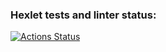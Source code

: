 ### Hexlet tests and linter status:
[![Actions Status](https://github.com/ilrosch/frontend-project-12/actions/workflows/hexlet-check.yml/badge.svg)](https://github.com/ilrosch/frontend-project-12/actions)